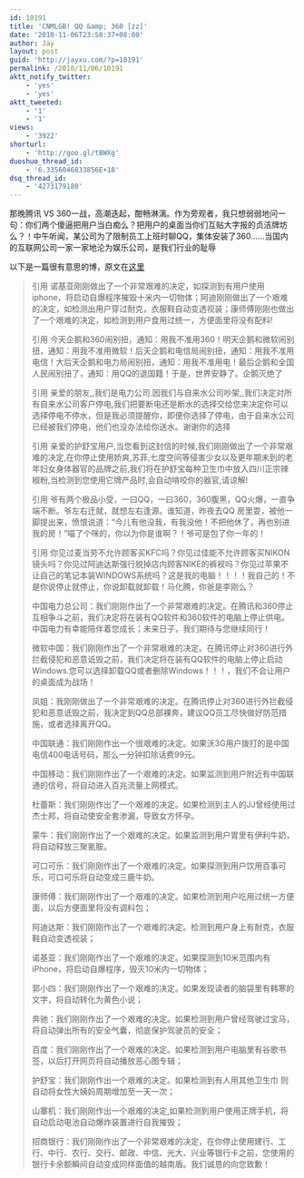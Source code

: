 ```yaml
---
id: 10191
title: 'CNMLGB! QQ &amp; 360 [zz]'
date: '2010-11-06T23:50:37+08:00'
author: Jay
layout: post
guid: 'http://jayxu.com/?p=10191'
permalink: /2010/11/06/10191
aktt_notify_twitter:
    - 'yes'
    - 'yes'
aktt_tweeted:
    - '1'
    - '1'
views:
    - '3922'
shorturl:
    - 'http://goo.gl/tBWXg'
duoshuo_thread_id:
    - '6.3356046833856E+18'
dsq_thread_id:
    - '4273179180'
---
```


那晚腾讯 VS 360一战，高潮迭起，酣畅淋漓。作为旁观者，我只想弱弱地问一句：你们两个傻逼把用户当白痴么？把用户的桌面当你们互贴大字报的贞洁牌坊么？！中午听闻，某公司为了限制员工上班时聊QQ，集体安装了360……当国内的互联网公司一家一家地沦为娱乐公司，是我们行业的耻辱

以下是一篇很有意思的博，原文在<a href="http://adfuns.com/post/2492/" target="_blank">这里</a>
<blockquote>引用
诺基亚刚刚做出了一个非常艰难的决定，如探测到有用户使用iphone，将启动自爆程序摧毁十米内一切物体；阿迪刚刚做出了一个艰难的决定，如检测出用户穿过耐克，衣服鞋自动变透视装；康师傅刚刚也做出了一个艰难的决定，如检测到用户食用过统一，方便面里将没有配料!

引用
今天企鹅和360闹别扭，通知：用我不准用360！明天企鹅和微软闹别扭，通知：用我不准用微软！后天企鹅和电信局闹别扭，通知：用我不准用电信！大后天企鹅和电力局闹别扭，通知：用我不准用电！最后企鹅和全国人民闹别扭了，通知：用QQ的退国籍！于是，世界安静了。企鹅灭绝了

引用
亲爱的朋友,,我们是电力公司.因我们与自来水公司吵架,,我们决定对所有自来水公司客户停电,我们把要断电还是断水的选择交给您来决定你可以选择停电不停水，但是我必须提醒你，即便你选择了停电，由于自来水公司已经被我们停电，他们也没办法给你送水。谢谢你的选择

引用
亲爱的护舒宝用户,当您看到这封信的时候,我们刚刚做出了一个非常艰难的决定,在你停止使用娇爽,苏菲,七度空间等侵害少女以及更年期未到的老年妇女身体器官的品牌之前,我们将在护舒宝每种卫生巾中放入四川正宗辣椒粉,当检测到您使用它牌产品时,会自动啃咬你的器官,请谅解!

引用
爷有两个极品小受，一曰QQ，一曰360，360腹黑，QQ火爆，一直争端不断。爷左右迁就，就想左右逢源。谁知道，昨夜去QQ 房里耍，被他一脚提出来，愤恨说道：“今儿有他没我，有我没他！不把他休了，再也别进我的房！”喵了个咪的，你以为你是谁啊？！爷可是包了你一年的！

引用
你见过麦当劳不允许顾客买KFC吗？你见过佳能不允许顾客买NIKON镜头吗？你见过阿迪达斯强行脱掉店内顾客NIKE的裤衩吗？你见过苹果不让自己的笔记本装WINDOWS系统吗？这是我的电脑！！！！我自己的！不是你说停止就停止，你说卸载就卸载！马化腾，你爸是李刚么？

中国电力总公司：我们刚刚作出了一个非常艰难的决定。在腾讯和360停止互相争斗之前，我们决定将在装有QQ软件和360软件的电脑上停止供电。中国电力有幸能陪伴着您成长；未来日子，我们期待与您继续同行！

微软中国：我们刚刚作出了一个非常艰难的决定。在腾讯停止对360进行外拦截侵犯和恶意诋毁之前，我们决定将在装有QQ软件的电脑上停止启动Windows.您可以选择卸载QQ或者删除Windows！！！，我们不会让用户的桌面成为战场！

凤姐：我刚刚做出了一个非常艰难的决定。在腾讯停止对360进行外拦截侵犯和恶意诋毁之前，我决定到QQ总部裸奔，建议QQ员工尽快做好防范措施，或者选择离开QQ。

中国联通：我们刚刚作出一个很艰难的决定。如果沃3G用户拨打的是中国电信400电话号码，那么一分钟扣除话费99元。

中国移动：我们刚刚作出了一个艰难的决定。如果监测到用户附近有中国联通的信号，将自动进入百兆流量上网模式。

杜蕾斯：我们刚刚作出了一个艰难的决定。如果检测到主人的JJ曾经使用过杰士邦，将自动使安全套渗漏，导致女方怀孕。

蒙牛：我们刚刚作出了一个艰难的决定。如果监测到用户胃里有伊利牛奶，将自动释放三聚氰胺。

可口可乐：我们刚刚作出了一个艰难的决定。如果探测到用户饮用百事可乐，可口可乐将自动变成三鹿牛奶。

康师傅：我们刚刚作出了一个艰难的决定。如果检测到用户吃用过统一方便面，以后方便面里将没有调料包；

阿迪达斯：我们刚刚作出了一个艰难的决定。检测到用户身上有耐克，衣服鞋自动变透视装；

诺基亚：我们刚刚作出了一个艰难的决定。如果探测到10米范围内有iPhone，将启动自爆程序，毁灭10米内一切物体；

郭小四：我们刚刚作出了一个艰难的决定。如果发现读者的脑袋里有韩寒的文字，将自动转化为黄色小说；

奔驰：我们刚刚作出了一个艰难的决定。如果检测到用户曾经驾驶过宝马，将自动弹出所有的安全气囊，彻底保护驾驶员的安全；

百度：我们刚刚作出了一个艰难的决定。如果检测到用户电脑里有谷歌书签，以后打开网页将自动播放恶心图专辑；

护舒宝：我们刚刚作出一个艰难的决定。如果检测到有人用其他卫生巾   则自动将女性大姨妈周期增加至一天一次；

山寨机：我们刚刚作出一个艰难的决定,如果检测到用户使用正牌手机，将自动启动电池自动爆炸装置进行自我摧毁；

招商银行：我们刚刚作出了一个非常艰难的决定，在你停止使用建行、工行、中行、农行、交行、邮政、中信、光大、兴业等银行卡之前，您使用的银行卡余额瞬间自动变成同样面值的越南盾。我们诚恳的向您致歉！</blockquote>